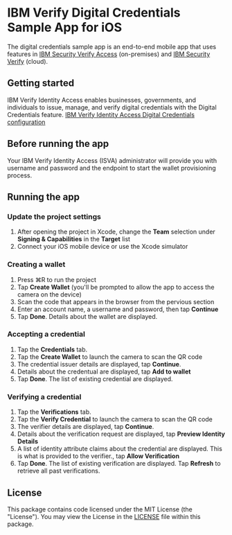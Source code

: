 # IBM Verify Digital Credentials Sample App for iOS

The digital credentials sample app is an end-to-end mobile app that uses features in [IBM Security Verify Access](https://www.ibm.com/au-en/products/verify-access) (on-premises) and [IBM Security Verify](https://www.ibm.com/verify/verify-identity) (cloud).

## Getting started

IBM Verify Identity Access enables businesses, governments, and individuals to issue, manage, and verify digital credentials with the Digital Credentials feature.
[IBM Verify Identity Access Digital Credentials configuration](https://www.ibm.com/docs/en/sva/11.0.0?topic=configuring-verify-identity-access-digital-credentials-configuration)

## Before running the app

Your IBM Verify Identity Access (ISVA) administrator will provide you with username and password and the endpoint to start the wallet provisioning process.

## Running the app
### Update the project settings
1. After opening the project in Xcode, change the **Team** selection under **Signing & Capabilities** in the **Target** list
2. Connect your iOS mobile device or use the Xcode simulator

### Creating a wallet
1. Press ⌘R to run the project
2. Tap **Create Wallet** (you'll be prompted to allow the app to access the camera on the device)
3. Scan the code that appears in the browser from the pervious section
4. Enter an account name, a username and password, then tap **Continue**
5. Tap **Done**. Details about the wallet are displayed.

### Accepting a credential
1. Tap the **Credentials** tab.
2. Tap the **Create Wallet** to launch the camera to scan the QR code
3. The credential issuer details are displayed, tap **Continue**. 
4. Details about the credentual are displayed, tap **Add to wallet**
5. Tap **Done**. The list of existing credential are displayed.

### Verifying a credential
1. Tap the **Verifications** tab.
2. Tap the **Verify Credential** to launch the camera to scan the QR code
3. The verifier details are displayed, tap **Continue**. 
4. Details about the verification request are displayed, tap **Preview Identity Details**
5. A list of identity attribute claims about the credential are displayed. This is what is provided to the verifier., tap **Allow Verification**
5. Tap **Done**. The list of existing verification are displayed.  Tap **Refresh** to retrieve all past verifications.

## License
This package contains code licensed under the MIT License (the "License"). You may view the License in the [LICENSE](../../LICENSE) file within this package.
